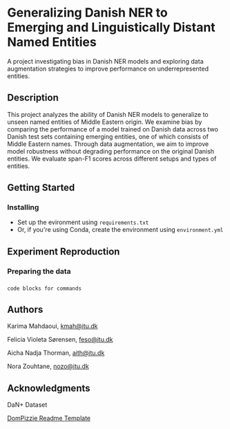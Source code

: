 # Generalizing Danish NER to Emerging and Linguistically Distant Named Entities

A project investigating bias in Danish NER models and exploring data augmentation strategies to improve performance on underrepresented entities.

## Description

This project analyzes the ability of Danish NER models to generalize to unseen named entities of Middle Eastern origin. We examine bias by comparing the performance of a model trained on Danish data across two Danish test sets containing emerging entities, one of which consists of Middle Eastern names. Through data augmentation, we aim to improve model robustness without degrading performance on the original Danish entities. We evaluate span-F1 scores across different setups and types of entities.

## Getting Started

### Installing

- Set up the evironment using `requirements.txt`
- Or, if you're using Conda, create the environment using `environment.yml`

## Experiment Reproduction

### Preparing the data

###

```
code blocks for commands
```

## Authors

Karima Mahdaoui, kmah@itu.dk

Felicia Violeta Sørensen, feso@itu.dk

Aicha Nadja Thorman, aith@itu.dk

Nora Zouhtane, nozo@itu.dk

## Acknowledgments

DaN+ Dataset

[DomPizzie Readme Template](https://gist.github.com/DomPizzie/7a5ff55ffa9081f2de27c315f5018afc)

